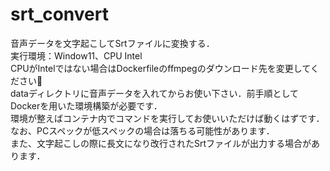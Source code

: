 # srt_convert
音声データを文字起こしてSrtファイルに変換する．  
実行環境：Window11、CPU Intel  
CPUがIntelではない場合はDockerfileのffmpegのダウンロード先を変更してください🙇  
dataディレクトリに音声データを入れてからお使い下さい．前手順としてDockerを用いた環境構築が必要です．  
環境が整えばコンテナ内でコマンドを実行してお使いいただけば動くはずです．  
なお、PCスペックが低スペックの場合は落ちる可能性があります．  
また、文字起こしの際に長文になり改行されたSrtファイルが出力する場合があります．
